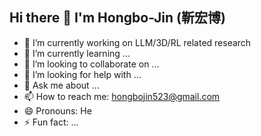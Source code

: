 ## Hi there 👋 I'm Hongbo-Jin (靳宏博)


- 🔭 I’m currently working on LLM/3D/RL related research
- 🌱 I’m currently learning ...
- 👯 I’m looking to collaborate on ...
- 🤔 I’m looking for help with ...
- 💬 Ask me about ...
- 📫 How to reach me: hongbojin523@gmail.com
- 😄 Pronouns: He
- ⚡ Fun fact: ...

